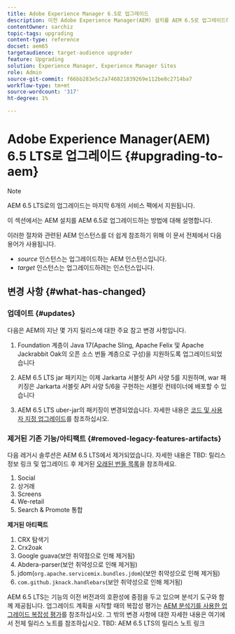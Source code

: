 ```yaml
---
title: Adobe Experience Manager 6.5로 업그레이드
description: 이전 Adobe Experience Manager(AEM) 설치를 AEM 6.5로 업그레이드하는 기본 사항에 대해 알아봅니다.
contentOwner: sarchiz
topic-tags: upgrading
content-type: reference
docset: aem65
targetaudience: target-audience upgrader
feature: Upgrading
solution: Experience Manager, Experience Manager Sites
role: Admin
source-git-commit: f66bb283e5c2a746821839269e112be8c2714ba7
workflow-type: tm+mt
source-wordcount: '317'
ht-degree: 1%

---
```


# Adobe Experience Manager(AEM) 6.5 LTS로 업그레이드 {#upgrading-to-aem}

>[!NOTE]
>AEM 6.5 LTS로의 업그레이드는 마지막 6개의 서비스 팩에서 지원됩니다.

이 섹션에서는 AEM 설치를 AEM 6.5로 업그레이드하는 방법에 대해 설명합니다.

<!-- Alexandru: drafting for now 

* [Planning Your Upgrade](/help/sites-deploying/upgrade-planning.md)
* [Assessing the Upgrade Complexity with Pattern Detector](/help/sites-deploying/pattern-detector.md)
* [Backward Compatibility in AEM 6.5](/help/sites-deploying/backward-compatibility.md)
  This was drafted before: * [Using Offline Reindexing To Reduce Downtime During an Upgrade](/help/sites-deploying/upgrade-offline-reindexing.md)-->

<!--
* [Upgrade Procedure](/help/sites-deploying/upgrade-procedure.md)
* [Upgrading Code and Customizations](/help/sites-deploying/upgrading-code-and-customizations.md)
* [Pre-Upgrade Maintenance Tasks](/help/sites-deploying/pre-upgrade-maintenance-tasks.md)
* [Performing an In-Place Upgrade](/help/sites-deploying/in-place-upgrade.md)
* [Post Upgrade Checks and Troubleshooting](/help/sites-deploying/post-upgrade-checks-and-troubleshooting.md)
* [Sustainable Upgrades](/help/sites-deploying/sustainable-upgrades.md)
* [Lazy Content Migration](/help/sites-deploying/lazy-content-migration.md)

-->

이러한 절차와 관련된 AEM 인스턴스를 더 쉽게 참조하기 위해 이 문서 전체에서 다음 용어가 사용됩니다.

* *source* 인스턴스는 업그레이드하는 AEM 인스턴스입니다.
* *target* 인스턴스는 업그레이드하려는 인스턴스입니다.

## 변경 사항 {#what-has-changed}

### 업데이트 {#updates}

다음은 AEM의 지난 몇 가지 릴리스에 대한 주요 참고 변경 사항입니다.

1. Foundation 계층이 Java 17(Apache Sling, Apache Felix 및 Apache Jackrabbit Oak의 오픈 소스 번들 계층으로 구성)을 지원하도록 업그레이드되었습니다

1. AEM 6.5 LTS jar 패키지는 이제 Jarkarta 서블릿 API 사양 5를 지원하며, war 패키징은 Jarkarta 서블릿 API 사양 5/6을 구현하는 서블릿 컨테이너에 배포할 수 있습니다

1. AEM 6.5 LTS uber-jar의 패키징이 변경되었습니다. 자세한 내용은 [코드 및 사용자 지정 업그레이드](/help/sites-deploying/upgrading-code-and-customizations.md)를 참조하십시오.

### 제거된 기존 기능/아티팩트 {#removed-legacy-features-artifacts}

다음 레거시 솔루션은 AEM 6.5 LTS에서 제거되었습니다. 자세한 내용은 TBD: 릴리스 정보 링크 및 업그레이드 후 제거된 [오래된 번들 목록](/help/sites-deploying/obsolete-bundles.md)을 참조하세요.

1. Social
1. 상거래
1. Screens
1. We-retail
1. Search &amp; Promote 통합

**제거된 아티팩트**

1. CRX 탐색기
1. Crx2oak
1. Google guava(보안 취약점으로 인해 제거됨)
1. Abdera-parser(보안 취약성으로 인해 제거됨)
1. jdom(`org.apache.servicemix.bundles.jdom`)(보안 취약성으로 인해 제거됨)
1. `com.github.jknack.handlebars`(보안 취약성으로 인해 제거됨)

AEM 6.5 LTS는 기능의 이전 버전과의 호환성에 중점을 두고 있으며 분석기 도구와 함께 제공됩니다. 업그레이드 계획을 시작할 때의 복잡성 평가는 [AEM 분석기를 사용한 업그레이드 복잡성 평가](/help/sites-deploying/pattern-detector.md)를 참조하십시오. 그 밖의 변경 사항에 대한 자세한 내용은 여기에서 전체 릴리스 노트를 참조하십시오. TBD: AEM 6.5 LTS의 릴리스 노트 링크